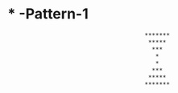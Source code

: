 #                                                             * -Pattern-1
                                          *******
                                           *****
                                            ***
                                             *
                                             *
                                            ***
                                           *****
                                          *******
